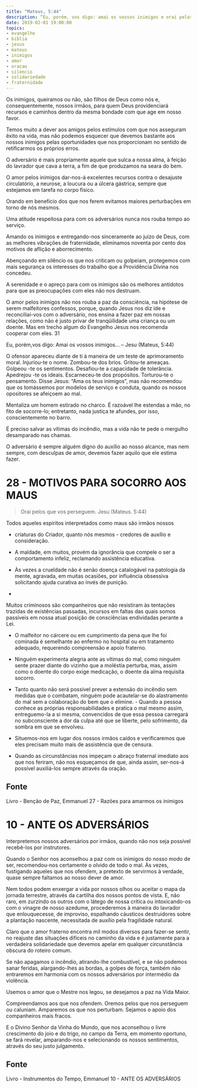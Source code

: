 ```yaml
---
title: "Mateus, 5:44"
description: “Eu, porém, vos digo: amai os vossos inimigos e orai pelos que vos perseguem...” - Jesus
date: 2019-02-01 19:00:00
topics: 
- evangelho
- biblia
- jesus
- mateus
- inimigos
- amor
- oracao
- silencio
- solidariedade
- fraternidade
---
```


Os inimigos, queiramos ou não, são filhos de Deus como nós e, consequentemente,
nossos irmãos, para quem Deus providenciará recursos e caminhos dentro da mesma
bondade com que age em nosso favor. 

Temos muito a dever aos amigos pelos estímulos com que nos asseguram êxito na
vida, mas não podemos esquecer que devemos bastante aos nossos inimigos pelas
oportunidades que nos proporcionam no sentido de retificarmos os próprios erros. 

O adversário é mais propriamente aquele que sulca a nossa alma, à feição do
lavrador que cava a terra, a fim de que produzamos na seara do bem. 

O amor pelos inimigos dar-nos-á excelentes recursos contra o desajuste
circulatório, a neurose, a loucura ou a úlcera gástrica, sempre que estejamos em
tarefa no corpo físico. 

Orando em benefício dos que nos ferem evitamos maiores perturbações em torno de
nós mesmos. 

Uma atitude respeitosa para com os adversários nunca nos rouba tempo ao serviço.

Amando os inimigos e entregando-nos sinceramente ao juízo de Deus, com as
melhores vibrações de fraternidade, eliminamos noventa por cento dos motivos de
aflição e aborrecimento. 

Abençoando em silêncio os que nos criticam ou golpeiam, protegemos com mais
segurança os interesses do trabalho que a Providência Divina nos concedeu. 

A serenidade e o apreço para com os inimigos são os melhores antídotos para que
as preocupações com eles não nos destruam. 

O amor pelos inimigos não nos rouba a paz da consciência, na hipótese de serem
malfeitores confessos, porque, quando Jesus nos diz ide e reconciliai-vos com o
adversário, nos ensina a fazer paz em nossas relações, como não é justo privar
de tranqüilidade uma criança ou um doente. Mas em trecho algum do Evangelho
Jesus nos recomenda cooperar com eles.  31


Eu, porém,vos digo: Amai os vossos inimigos...  – Jesu (Mateus, 5:44)

O ofensor apareceu diante de ti à maneira de um teste de aprimoramento
moral.  Injuriou-te o nome.  Zombou-te dos brios.  Gritou-te ameaças.
Golpeou -te os sentimentos.  Desafiou-te a capacidade de tolerância.
Apedrejou -te os ideais.  Escarneceu-te dos propósitos.  Torturou-te o
pensamento.  Disse Jesus: “Ama os teus inimigos”, mas não recomendou
que os tomássemos por modelos de serviço e conduta, quando os nossos
opositores se afeiçoem ao mal. 

Mentaliza um homem estirado
no charco. É razoável lhe estendas a mão, no fito de socorre-lo;
entretanto, nada justiça te afundes, por isso, conscientemente no barro.

É preciso salvar as vítimas do incêndio, mas a vida não te pede
o mergulho desamparado nas chamas. 

O adversário é sempre alguém digno do auxílio ao nosso alcance, mas nem sempre,
com desculpas de amor, devemos fazer aquilo que ele estima fazer.


# 28 - MOTIVOS PARA SOCORRO AOS MAUS 
> Orai pelos que vos perseguem. Jesu (Mateus. 5:44)

Todos aqueles espíritos interpretados como maus são irmãos nossos
- criaturas do Criador, quanto nós mesmos - credores de auxílio e
consideração. 

- A maldade, em muitos, provém da ignorância que
compele o ser a comportamento infeliz, reclamando assistência educativa.

- Às vezes a crueldade não é senão doença catalogável na
patologia da mente, agravada, em muitas ocasiões, por influência
obsessiva solicitando ajuda curativa ao invés de punição. 

-
Muitos criminosos são companheiros que não resistiram às tentações
trazidas de existências passadas, incursos em faltas das quais somos
passíveis em nossa atual posição de consciências endividadas
perante a Lei. 

- O malfeitor no cárcere ou em cumprimento da
pena que lhe foi cominada é semelhante ao enfermo no hospital ou em
tratamento adequado, requerendo compreensão e apoio fraterno. 


- Ninguém experimenta alegria ante as vítimas do mal, como ninguém
sente prazer diante do vizinho que a moléstia perturba, mas, assim como
o doente do corpo exige medicação, o doente da alma requisita socorro.

- Tanto quanto não será possível prever a extensão do incêndio
sem medidas que o combatam, ninguém pode acautelar-se do alastramento
do mal sem a colaboração do bem que o elimine.  - Quando a pessoa
conhece as próprias responsabilidades e pratica o mal mesmo assim,
entreguemo-la a si mesma, convencidos de que essa pessoa carregará
no subconsciente a dor da culpa até que se liberte, pelo sofrimento,
da sombra em que se envolveu.


- Situemos-nos em lugar dos nossos irmãos caídos e verificaremos
que eles precisam muito mais de assistência que de censura. 

- Quando as circunstâncias nos impeçam o abraço fraternal imediato aos
que nos feriram, não nos esqueçamos de que, ainda assim, ser-nos-á
possível auxiliá-los sempre através da oração.


## Fonte
Livro - Benção de Paz, Emmanuel
27 - Razões para amarmos os inimigos 


# 10 - ANTE OS ADVERSÁRIOS

Interpretemos nossos adversários por irmãos, quando não nos
seja possível recebê-los por instrutores.

Quando o Senhor nos aconselhou a paz com os inimigos do nosso
modo de ser, recomendou-nos certamente o olvido de todo o mal.
Às vezes, fustigando aqueles que nos ofendem, a pretexto de
servirmos à verdade, quase sempre faltamos ao nosso dever de amor.

Nem todos podem enxergar a vida por nossos olhos ou aceitar o
mapa da jornada terrestre, através da cartilha dos nossos pontos de vista.
E, não raro, em zurzindo os outros com o látego de nossa crítica
ou intoxicando-os com o vinagre de nosso azedume, procederemos à maneira
do lavrador que enlouquecesse, de improviso, espalhando cáusticos
destruidores sobre a plantação nascente, necessitada de auxílio pela
fragilidade natural.

Claro que o amor fraterno encontra mil modos diversos para
fazer-se sentir, no reajuste das situações difíceis no caminho da vida e é
justamente para a verdadeira solidariedade que devemos apelar em qualquer
circunstância obscura do roteiro comum.

Se não apagamos o incêndio, atirando-lhe combustível, e se não
podemos sanar feridas, alargando-lhes as bordas, a golpes de força, também
não entraremos em harmonia com os nossos adversários por intermédio da
violência.

Usemos o amor que o Mestre nos legou, se desejamos a paz na
Vida Maior.

Compreendamos aos que nos ofendem.
Oremos pelos que nos perseguem ou caluniam.
Amparemos os que nos perturbam.
Sejamos o apoio dos companheiros mais fracos.

E o Divino Senhor da Vinha do Mundo, que nos aconselhou o livre
crescimento do joio e do trigo, no campo da Terra, em momento oportuno, se
fará revelar, amparando-nos e selecionando os nossos sentimentos, através do
seu justo julgamento.

## Fonte
Livro - Instrumentos do Tempo, Emmanuel
10 - ANTE OS ADVERSÁRIOS
